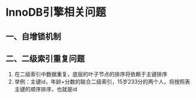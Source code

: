 # InnoDB引擎相关问题

## 一、自增锁机制



## 二、二级索引重复问题
1. 在二级索引中数据重复，底层的叶子节点的排序将依赖于主键排序
2. 举例：主键id，年龄+分数的联合二级索引，15岁233分的两个人，将按照表主键的顺序排序，也就是id



